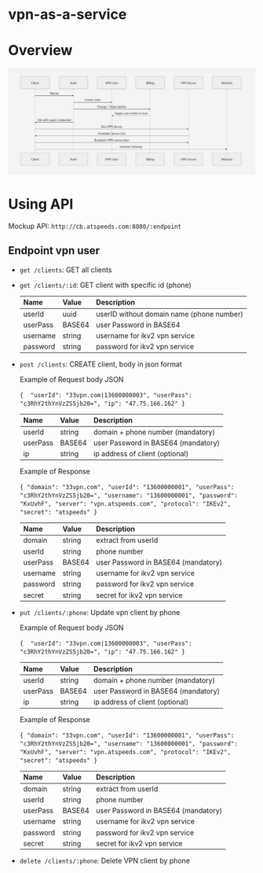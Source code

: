 # vpn-as-a-service


# Overview

![Flowchart](flowchart.png)

# Using API

Mockup API: ```http://cb.atspeeds.com:8080/:endpoint```

## Endpoint vpn user ##

   * `get /clients`: GET all clients
   
   * `get /clients/:id`: GET client with specific id (phone)
   
       | Name            | Value            | Description                           |
       |-----------------|------------------|---------------------------------------|
       | userId              | uuid             | userID without domain name (phone number)                         |
       | userPass            | BASE64           | user Password in BASE64   |
       | username        | string | username for ikv2 vpn service        |
       | password        | string                 | password for ikv2 vpn service         |
       
   * `post /clients`: CREATE client, body in json format
      
      Example of Request body JSON
        
       `{ 
	      "userId": "33vpn.com|13600000003",
	      "userPass": "c3RhY2thYnVzZS5jb20=",
        "ip": "47.75.166.162"
       }`

       | Name            | Value            | Description                           |
       |-----------------|------------------|---------------------------------------|
       | userId              | string             | domain + phone number (mandatory)                          |
       | userPass | BASE64             | user Password in BASE64 (mandatory)                        |
       | ip       | string         | ip address of client (optional) |
       
      Example of Response
      
      `{
    "domain": "33vpn.com",
    "userId": "13600000001",
    "userPass": "c3RhY2thYnVzZS5jb20=",
    "username": "13600000001",
    "password": "KxUvhF",
    "server": "vpn.atspeeds.com",
    "protocol": "IKEv2",
    "secret": "atspeeds"
      }`
            
       | Name            | Value            | Description                           |
       |-----------------|------------------|---------------------------------------|
       | domain              | string             | extract from userId                         |
       | userId       | string         | phone number |
       | userPass | BASE64             | user Password in BASE64 (mandatory)                        |
       | username        | string | username for ikv2 vpn service        |
       | password        | string                 | password for ikv2 vpn service         |
       | secret                | string                 | secret for ikv2 vpn service   |
   
   * `put /clients/:phone`: Update vpn client by phone
    
       Example of Request body JSON
        
       `{ 
	      "userId": "33vpn.com|13600000003",
	      "userPass": "c3RhY2thYnVzZS5jb20=",
        "ip": "47.75.166.162"
       }`
 
 
      | Name            | Value            | Description                           |
      |-----------------|------------------|---------------------------------------|
      | userId              | string             | domain + phone number (mandatory)                          |
      | userPass | BASE64             | user Password in BASE64 (mandatory)                        |
      | ip       | string         | ip address of client (optional) |
       
      Example of Response
      
      `{
    "domain": "33vpn.com",
    "userId": "13600000001",
    "userPass": "c3RhY2thYnVzZS5jb20=",
    "username": "13600000001",
    "password": "KxUvhF",
    "server": "vpn.atspeeds.com",
    "protocol": "IKEv2",
    "secret": "atspeeds"
      }`
     
       | Name            | Value            | Description                           |
       |-----------------|------------------|---------------------------------------|
       | domain              | string             | extract from userId                         |
       | userId       | string         | phone number |
       | userPass | BASE64             | user Password in BASE64 (mandatory)                        |
       | username        | string | username for ikv2 vpn service        |
       | password        | string                 | password for ikv2 vpn service         |
       | secret                | string                 | secret for ikv2 vpn service   |
       
   * `delete /clients/:phone`: Delete VPN client by phone
 
   

